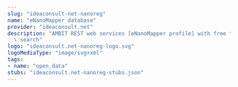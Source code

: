```yaml
---
slug: "ideaconsult-net-nanoreg"
name: "eNanoMapper database"
provider: "ideaconsult.net"
description: "AMBIT REST web services [eNanoMapper profile] with free text & faceted\
  \ search"
logo: "ideaconsult.net-nanoreg-logo.svg"
logoMediaType: "image/svg+xml"
tags:
- name: "open_data"
stubs: "ideaconsult.net-nanoreg-stubs.json"
---
```


